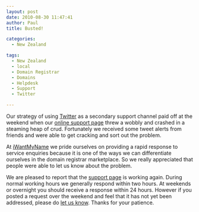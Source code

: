 ```yaml
---
layout: post
date: 2010-08-30 11:47:41
author: Paul
title: Busted!

categories:
  - New Zealand

tags:
  - New Zealand
  - local
  - Domain Registrar
  - Domains
  - Helpdesk
  - Support
  - Twitter

---
```


Our strategy of using [Twitter](http://twitter.com/iwantmynamenz) as a secondary support channel paid off at the weekend when our [online support page](https://iwantmyname.co.nz/support) threw a wobbly and crashed in a steaming heap of crud. Fortunately we received some tweet alerts from friends and were able to get cracking and sort out the problem. 

At [iWantMyName](https://iwantmyname.co.nz/) we pride ourselves on providing a rapid response to service enquiries because it is one of the ways we can differentiate ourselves in the domain registrar marketplace. So we really appreciated that people were able to let us know about the problem.

We are pleased to report that the [support page](https://iwantmyname.co.nz/support) is working again. During normal working hours we generally respond within two hours. At weekends or overnight you should receive a response within 24 hours. However if you posted a request over the weekend and feel that it has not yet been addressed, please do [let us know](https://iwantmyname.co.nz/support). Thanks for your patience.

